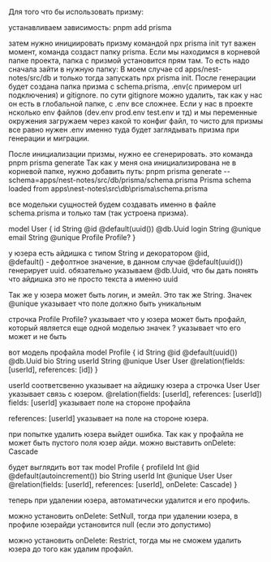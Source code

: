 Для того что бы использовать призму:

устанавливаем зависимость: pnpm add prisma

затем нужно инициировать призму командой npx prisma init
тут важен момент, команда создаст папку prisma. Если мы находимся в корневой папке проекта,
папка с призмой установится прям там. То есть надо сначала зайти в нужную папку:
В моем случае cd apps/nest-notes/src/db и только тогда запускать npx prisma init.
После генерации будет создана папка призма с schema.prisma, .env(с примером url подключения) и gitignore.
по сути gitignore можно удалить, так как у нас он есть в глобальной папке, c .env все сложнее. Если у нас в проекте нсколько env файлов (dev.env prod.env test.env и тд) и мы переменные окружения загружаем через какой то конфиг файл, то чисто для призмы все равно нужен .env именно туда будет заглядывать призма при генерации и миграции.

После инициализации призмы, нужно ее сгенерировать. это команда pnpm prisma generate
Так как у меня она инициализирована не в корневой папке, нужно добавить путь:
pnpm prisma generate --schema=apps/nest-notes/src/db/prisma/schema.prisma
Prisma schema loaded from apps\nest-notes\src\db\prisma\schema.prisma

все модельки сущностей будем создавать именно в файле schema.prisma и только там (так устроена призма).

model User {
id String @id @default(uuid()) @db.Uuid
login String @unique
email String @unique
Profile Profile?
}

у юзера есть айдишка с типом String и декоратором @id,  
@default() - дефолтное значение, в данном случае @default(uuid()) генерирует uuid.
обязательно указываем @db.Uuid, что бы дать понять что айдишка это не просто текста а именно uuid

Так же у юзера может быть логин, и эмейл. Это так же String. Значек @unique указывает что поле должно быть уникальным

строчка
Profile Profile? указывает что у юзера может быть
профайл, который является еще одной моделью
значек ? указывает что его может и не быть

вот модель профайла
model Profile {
id String @id @default(uuid()) @db.Uuid
bio String
userId String @unique
User User @relation(fields: [userId], references: [id])
}

userId соответсвенно указывает на айдишку юзера
а строчка
User User указывает связь с юзером.
@relation(fields: [userId], references: [userId])
fields: [userId] указывает поле на стороне профайла

references: [userId] указывает на поле на стороне юзера.

при попытке удалить юзера выйдет ошибка. Так как у профайла не может быть пустого поля юзер айди.
можно выставить onDelete: Cascade

будет выглядить вот так
model Profile {
profileId Int @id @default(autoincrement())
bio String
userId Int @unique
User User @relation(fields: [userId], references: [userId], onDelete: Cascade)
}

теперь при удалении юзера, автоматически удалится и его профиль.

можно установить onDelete: SetNull, тогда при удалении юзера, в профиле юзерайди установится null (если это допустимо)

можно установить onDelete: Restrict, тогда мы не сможем удалить юзера до того как удалим профайл.
